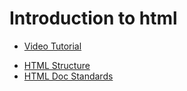 # Introduction to html
- [Video Tutorial]()
 * [HTML Structure](https://www.youtube.com/watch?v=uxmB8MlO3m8&t=11s)
 * [HTML Doc Standards](https://www.youtube.com/watch?v=B4tCt6elrU0)
